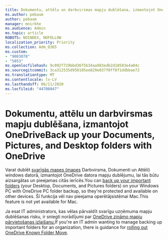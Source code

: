 ```yaml
---
title: Dokumentu, attēlu un darbvirsmas mapju dublēšana, izmantojot OneDrive
ms.author: pebaum
author: pebaum
manager: mnirkhe
ms.audience: Admin
ms.topic: article
ROBOTS: NOINDEX, NOFOLLOW
localization_priority: Priority
ms.collection: Adm_O365
ms.custom:
- "9003078"
- "5853"
ms.openlocfilehash: 9c092f729bbd36f5b34aa983edb2d18583e4a04c
ms.sourcegitcommit: 3ca312535d950105ee829e037f0ff8f1ddbbae72
ms.translationtype: MT
ms.contentlocale: lv-LV
ms.lasthandoff: 06/11/2020
ms.locfileid: "44708047"
---
```

# <a name="back-up-your-documents-pictures-and-desktop-folders-with-onedrive"></a><span data-ttu-id="125a1-102">Dokumentu, attēlu un darbvirsmas mapju dublēšana, izmantojot OneDrive</span><span class="sxs-lookup"><span data-stu-id="125a1-102">Back up your Documents, Pictures, and Desktop folders with OneDrive</span></span>

<span data-ttu-id="125a1-103">Varat dublēt [svarīgās mapes (mapes](https://support.office.com/article/d61a7930-a6fb-4b95-b28a-6552e77c3057) Darbvirsma, Dokumenti un Attēli) windows datorā, izmantojot OneDrive datora mapju dublējumu, lai tās būtu aizsargātas un pieejamas citās ierīcēs.</span><span class="sxs-lookup"><span data-stu-id="125a1-103">You can [back up your important folders](https://support.office.com/article/d61a7930-a6fb-4b95-b28a-6552e77c3057)  (your Desktop, Documents, and Pictures folders) on your Windows PC with OneDrive PC folder backup, so they're protected and available on other devices.</span></span> <span data-ttu-id="125a1-104">Šī funkcija vēl nav pieejama operētājsistēmai Mac.</span><span class="sxs-lookup"><span data-stu-id="125a1-104">This feature is not yet available for Mac.</span></span>  

<span data-ttu-id="125a1-105">Ja esat IT administrators, kas vēlas pārvaldīt svarīgu uzņēmuma mapju dublēšanas risku, ir sniegti norādījumi par [OneDrive zināmo mapju pārvietošanas izlaišanu.](https://docs.microsoft.com/onedrive/redirect-known-folders)</span><span class="sxs-lookup"><span data-stu-id="125a1-105">If you're an IT admin wanting to manage backing up important folders for an organization, there is guidance for [rolling out OneDrive Known Folder Move](https://docs.microsoft.com/onedrive/redirect-known-folders).</span></span>
